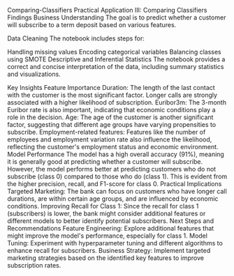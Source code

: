 Comparing-Classifiers
Practical Application III: Comparing Classifiers
Findings
Business Understanding
The goal is to predict whether a customer will subscribe to a term deposit based on various features.

Data Cleaning
The notebook includes steps for:

Handling missing values
Encoding categorical variables
Balancing classes using SMOTE
Descriptive and Inferential Statistics
The notebook provides a correct and concise interpretation of the data, including summary statistics and visualizations.

Key Insights
Feature Importance
Duration: The length of the last contact with the customer is the most significant factor. Longer calls are strongly associated with a higher likelihood of subscription.
Euribor3m: The 3-month Euribor rate is also important, indicating that economic conditions play a role in the decision.
Age: The age of the customer is another significant factor, suggesting that different age groups have varying propensities to subscribe.
Employment-related features: Features like the number of employees and employment variation rate also influence the likelihood, reflecting the customer's employment status and economic environment.
Model Performance
The model has a high overall accuracy (91%), meaning it is generally good at predicting whether a customer will subscribe.
However, the model performs better at predicting customers who do not subscribe (class 0) compared to those who do (class 1). This is evident from the higher precision, recall, and F1-score for class 0.
Practical Implications
Targeted Marketing: The bank can focus on customers who have longer call durations, are within certain age groups, and are influenced by economic conditions.
Improving Recall for Class 1: Since the recall for class 1 (subscribers) is lower, the bank might consider additional features or different models to better identify potential subscribers.
Next Steps and Recommendations
Feature Engineering: Explore additional features that might improve the model's performance, especially for class 1.
Model Tuning: Experiment with hyperparameter tuning and different algorithms to enhance recall for subscribers.
Business Strategy: Implement targeted marketing strategies based on the identified key features to improve subscription rates.
